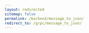 ```yaml
---
layout: redirected
sitemap: false
permalink: /backend/message_to_json/
redirect_to: /grpc/message_to_json/
---
```

